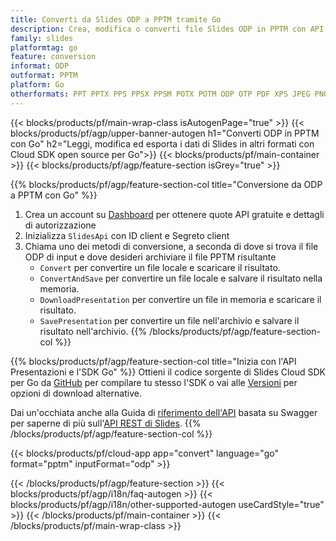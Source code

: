 ```yaml
---
title: Converti da Slides ODP a PPTM tramite Go
description: Crea, modifica o converti file Slides ODP in PPTM con API REST e SDK Go open source
family: slides
platformtag: go
feature: conversion
informat: ODP
outformat: PPTM
platform: Go
otherformats: PPT PPTX PPS PPSX PPSM POTX POTM ODP OTP PDF XPS JPEG PNG BMP TIFF SVG HTML SWF HTML5 GIF XAML XML MD MPEG4
---
```


{{< blocks/products/pf/main-wrap-class isAutogenPage="true" >}}
{{< blocks/products/pf/agp/upper-banner-autogen h1="Converti ODP in PPTM con Go" h2="Leggi, modifica ed esporta i dati di Slides in altri formati con Cloud SDK open source per Go">}}
{{< blocks/products/pf/main-container >}}
{{< blocks/products/pf/agp/feature-section isGrey="true" >}}

{{% blocks/products/pf/agp/feature-section-col title="Conversione da ODP a PPTM con Go" %}}
1. Crea un account su <a href="https://dashboard.aspose.cloud/">Dashboard</a> per ottenere quote API gratuite e dettagli di autorizzazione
1. Inizializza ```SlidesApi``` con ID client e Segreto client
1. Chiama uno dei metodi di conversione, a seconda di dove si trova il file ODP di input e dove desideri archiviare il file PPTM risultante
    - ```Convert``` per convertire un file locale e scaricare il risultato.
    - ```ConvertAndSave``` per convertire un file locale e salvare il risultato nella memoria.
    - ```DownloadPresentation``` per convertire un file in memoria e scaricare il risultato.
    - ```SavePresentation``` per convertire un file nell'archivio e salvare il risultato nell'archivio.
{{% /blocks/products/pf/agp/feature-section-col %}}

{{% blocks/products/pf/agp/feature-section-col title="Inizia con l'API Presentazioni e l'SDK Go" %}}
Ottieni il codice sorgente di Slides Cloud SDK per Go da [GitHub](https://github.com/aspose-slides-cloud/aspose-slides-cloud-go) per compilare tu stesso l'SDK o vai alle [Versioni](https://releases.aspose.cloud/) per opzioni di download alternative.

Dai un'occhiata anche alla Guida di [riferimento dell'API](https://apireference.aspose.cloud/slides/) basata su Swagger per saperne di più sull'[API REST di Slides](https://products.aspose.cloud/slides/curl/).
{{% /blocks/products/pf/agp/feature-section-col %}}

{{< blocks/products/pf/cloud-app app="convert" language="go" format="pptm" inputFormat="odp" >}}

{{< /blocks/products/pf/agp/feature-section >}}
{{< blocks/products/pf/agp/i18n/faq-autogen >}}
{{< blocks/products/pf/agp/i18n/other-supported-autogen useCardStyle="true" >}}
{{< /blocks/products/pf/main-container >}}
{{< /blocks/products/pf/main-wrap-class >}}